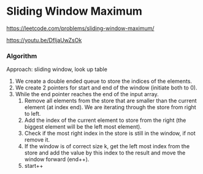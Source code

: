 # Sliding Window Maximum

https://leetcode.com/problems/sliding-window-maximum/

https://youtu.be/DfljaUwZsOk

### Algorithm
Approach: sliding window, look up table

1. We create a double ended queue to store the indices of the elements.
2. We create 2 pointers for start and end of the window (initiate both to 0).
3. While the end pointer reaches the end of the input array.
   1. Remove all elements from the store that are smaller than the current element (at index end). We are iterating through the store from right to left.
   2. Add the index of the current element to store from the right (the biggest element will be the left most element).
   3. Check if the most right index in the store is still in the window, if not remove it.
   4. If the window is of correct size k, get the left most index from the store and add the value by this index to the result and move the window forward (end++).
   5. start++